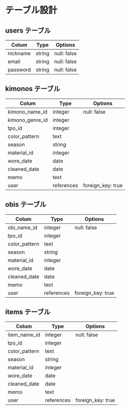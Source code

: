 # テーブル設計

## users テーブル

| Colum    | Type   | Options     |
| -------- | ------ | ----------- |
| nickname | string | null: false |
| email    | string | null: false |
| password | string | null: false |


## kimonos テーブル

| Colum           | Type       | Options           |
| --------------- | ---------- | ----------------- |
| kimono_name_id  | integer    | null: false       |
| kimono_genre_id | integer    |                   |
| tpo_id          | integer    |                   |
| color_pattern   | text       |                   |
| season          | string     |                   |
| material_id     | integer    |                   |
| wore_date       | date       |                   |
| cleaned_date    | date       |                   |
| memo            | text       |                   |
| user            | references | foreign_key: true |

## obis テーブル

| Colum           | Type       | Options           |
| --------------- | ---------- | ----------------- |
| obi_name_id     | integer    | null: false       |
| tpo_id          | integer    |                   |
| color_pattern   | text       |                   |
| season          | string     |                   |
| material_id     | integer    |                   |
| wore_date       | date       |                   |
| cleaned_date    | date       |                   |
| memo            | text       |                   |
| user            | references | foreign_key: true |

## items テーブル

| Colum           | Type       | Options           |
| --------------- | ---------- | ----------------- |
| item_name_id    | integer    | null: false       |
| tpo_id          | integer    |                   |
| color_pattern   | text       |                   |
| season          | string     |                   |
| material_id     | integer    |                   |
| wore_date       | date       |                   |
| cleaned_date    | date       |                   |
| memo            | text       |                   |
| user            | references | foreign_key: true |